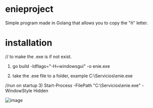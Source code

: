 # enieproject
Simple program made in Golang that allows you to copy the "ñ" letter. 

# installation

// to make the .exe is if not exist.
1) go build -ldflags="-H=windowsgui" -o enie.exe

2) take the .exe file to a folder, example C:\Servicios\enie.exe

//run on startup
3) Start-Process -FilePath "C:\Servicios\enie.exe" -WindowStyle Hidden 



![image](https://github.com/user-attachments/assets/8cd0f714-74da-4ec4-954d-f4c9eb1bde57)

